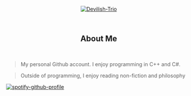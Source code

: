 <p align="center">
    <a href="https://github.com/Devilish-Trio">
        <img title="Devilish-Trio" src="https://media.tenor.com/teW802Rf-rIAAAAC/lain-serial-experiments-lain.gif"/>
    </a>
</p><br>
<h2 align="center">About Me</h2><br>
  <p align="center"> 
  
  >My personal Github account. I enjoy programming in C++ and C#.
  
  >Outside of programming, I enjoy reading non-fiction and philosophy
</p>

[![spotify-github-profile](https://spotify-github-profile.vercel.app/api/view?uid=ohbinary&cover_image=true&theme=natemoo-re&show_offline=true&background_color=121212&interchange=false&bar_color=53b14f&bar_color_cover=true)](https://github.com/kittinan/spotify-github-profile)
